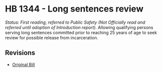 # HB 1344 - Long sentences review
*Status: First reading, referred to Public Safety (Not Officially read and referred until adoption of Introduction report).*
Allowing qualifying persons serving long sentences committed prior to reaching 25 years of age to seek review for possible release from incarceration.

## Revisions
* [Original Bill](1/)